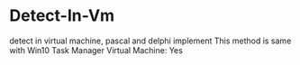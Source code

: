 # Detect-In-Vm
detect in virtual machine, pascal and delphi implement
This method is same with Win10 Task Manager Virtual Machine: Yes
